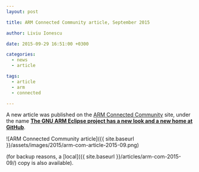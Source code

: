 ```yaml
---
layout: post

title: ARM Connected Community article, September 2015

author: Liviu Ionescu

date: 2015-09-29 16:51:00 +0300

categories:
  - news
  - article

tags:
  - article
  - arm
  - connected

---
```


A new article was published on the [ARM Connected Community](http://community.arm.com) site, under the name **[The GNU ARM Eclipse project has a new look and a new home at GitHub](http://community.arm.com/groups/tools/blog/2015/09/29/the-gnu-arm-eclipse-project-has-a-new-look-and-a-new-home)**.

![ARM Connected Community article]({{ site.baseurl }}/assets/images/2015/arm-com-article-2015-09.png)

(for backup reasons, a [local]({{ site.baseurl }}/articles/arm-com-2015-09/) copy is also available).
